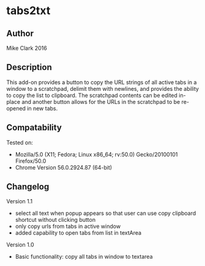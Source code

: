 # tabs2txt

## Author
Mike Clark 2016 

## Description
This add-on provides a button to copy the URL strings of all active tabs in a window to a scratchpad, delimit them with newlines, and provides the ability to copy the list to clipboard.
The scratchpad contents can be edited in-place and another button allows for the URLs in the scratchpad to be re-opened in new tabs.

## Compatability
Tested on:
- Mozilla/5.0 (X11; Fedora; Linux x86_64; rv:50.0) Gecko/20100101 Firefox/50.0
- Chrome Version 56.0.2924.87 (64-bit)

## Changelog
Version 1.1
- select all text when popup appears so that user can use copy clipboard 
 shortcut without clicking button
- only copy urls from tabs in active window
- added capability to open tabs from list in textArea

Version 1.0
- Basic functionality: copy all tabs in window to textarea

